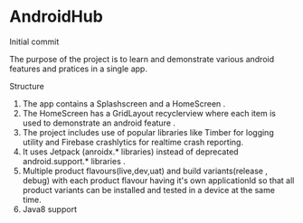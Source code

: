 # AndroidHub
Initial commit

The purpose of the project is to learn and demonstrate various android features and pratices in a single app.

Structure
1. The app contains a Splashscreen and a HomeScreen .
2. The HomeScreen has a GridLayout recyclerview where each item is used to demonstrate an android feature .
3. The project includes use of popular libraries like Timber for logging utility and Firebase crashlytics for realtime crash reporting.
4. It uses Jetpack (anroidx.* libraries) instead of deprecated android.support.* libraries .
5. Multiple product flavours(live,dev,uat) and build variants(release , debug) with each product flavour having it's own applicationId so that all product variants can be installed and tested in a device at the same time.
6. Java8 support
